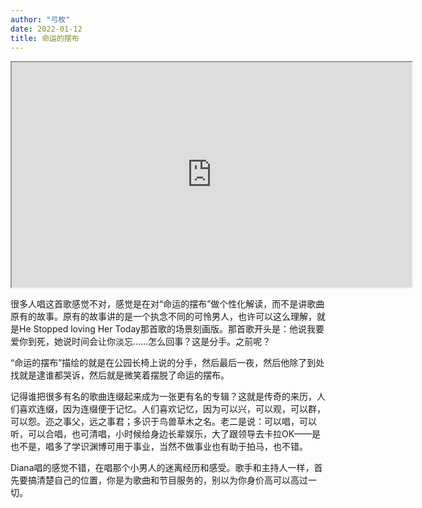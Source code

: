 ```yaml
---
author: "弓枚"
date: 2022-01-12
title: 命运的摆布
---
```


<iframe height=360 width=640 src="http://t.cn/A6JqI8vi"></iframe>

很多人唱这首歌感觉不对，感觉是在对“命运的摆布”做个性化解读，而不是讲歌曲原有的故事。原有的故事讲的是一个执念不同的可怜男人，也许可以这么理解，就是He Stopped loving Her Today那首歌的场景刻画版。那首歌开头是：他说我要爱你到死，她说时间会让你淡忘……怎么回事？这是分手。之前呢？

“命运的摆布”描绘的就是在公园长椅上说的分手，然后最后一夜，然后他除了到处找就是逮谁都哭诉，然后就是微笑着摆脱了命运的摆布。

记得谁把很多有名的歌曲连缀起来成为一张更有名的专辑？这就是传奇的来历，人们喜欢连缀，因为连缀便于记忆。人们喜欢记忆，因为可以兴，可以观，可以群，可以怨。迩之事父，远之事君；多识于鸟兽草木之名。老二是说：可以唱，可以听，可以合唱，也可清唱，小时候给身边长辈娱乐，大了跟领导去卡拉OK——是也不是，唱多了学识渊博可用于事业，当然不做事业也有助于拍马，也不错。

Diana唱的感觉不错，在唱那个小男人的迷离经历和感受。歌手和主持人一样，首先要搞清楚自己的位置，你是为歌曲和节目服务的，别以为你身价高可以高过一切。
